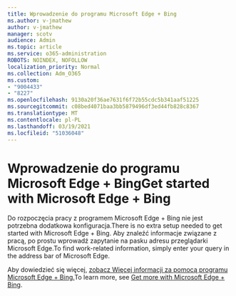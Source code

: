 ```yaml
---
title: Wprowadzenie do programu Microsoft Edge + Bing
ms.author: v-jmathew
author: v-jmathew
manager: scotv
audience: Admin
ms.topic: article
ms.service: o365-administration
ROBOTS: NOINDEX, NOFOLLOW
localization_priority: Normal
ms.collection: Adm_O365
ms.custom:
- "9004433"
- "8227"
ms.openlocfilehash: 9130a20f36ae7631f6f72b55cdc5b341aaf51225
ms.sourcegitcommit: c08bed4071baa3bb5879496df3ed44fb828c8367
ms.translationtype: MT
ms.contentlocale: pl-PL
ms.lasthandoff: 03/19/2021
ms.locfileid: "51036048"
---
```

# <a name="get-started-with-microsoft-edge--bing"></a><span data-ttu-id="262ae-102">Wprowadzenie do programu Microsoft Edge + Bing</span><span class="sxs-lookup"><span data-stu-id="262ae-102">Get started with Microsoft Edge + Bing</span></span>

<span data-ttu-id="262ae-103">Do rozpoczęcia pracy z programem Microsoft Edge + Bing nie jest potrzebna dodatkowa konfiguracja.</span><span class="sxs-lookup"><span data-stu-id="262ae-103">There is no extra setup needed to get started with Microsoft Edge + Bing.</span></span> <span data-ttu-id="262ae-104">Aby znaleźć informacje związane z pracą, po prostu wprowadź zapytanie na pasku adresu przeglądarki Microsoft Edge.</span><span class="sxs-lookup"><span data-stu-id="262ae-104">To find work-related information, simply enter your query in the address bar of Microsoft Edge.</span></span>

<span data-ttu-id="262ae-105">Aby dowiedzieć się więcej, [zobacz Więcej informacji za pomocą programu Microsoft Edge + Bing.](https://go.microsoft.com/fwlink/?linkid=2152963)</span><span class="sxs-lookup"><span data-stu-id="262ae-105">To learn more, see [Get more with Microsoft Edge + Bing](https://go.microsoft.com/fwlink/?linkid=2152963).</span></span>
